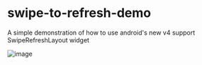 swipe-to-refresh-demo
=====================

A simple demonstration of how to use android's new v4 support SwipeRefreshLayout widget


![image](https://github.com/hzy87email/swipe-to-refresh-demo/tree/master/app/screenshots/catnames.gif)
